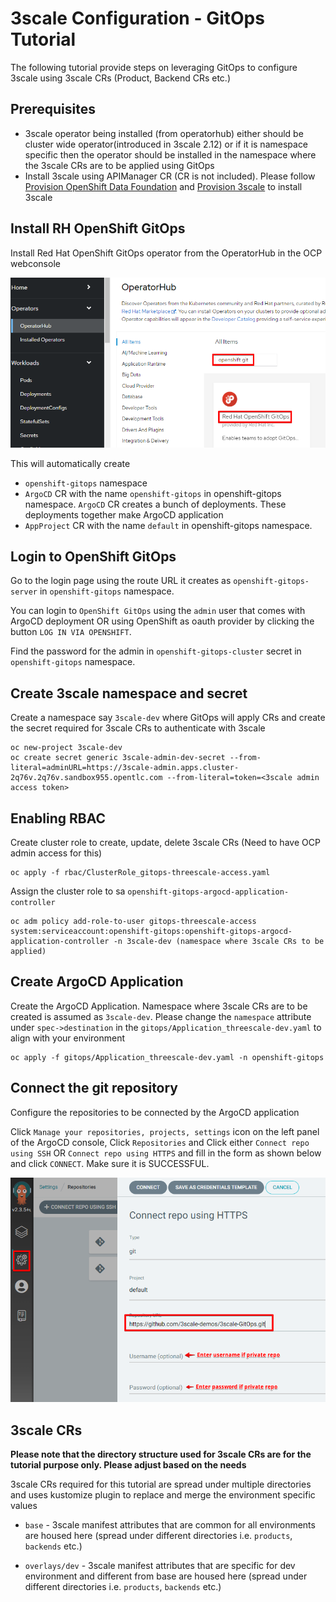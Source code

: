 # 3scale Configuration - GitOps Tutorial

The following tutorial provide steps on leveraging GitOps to configure 3scale using 
3scale CRs (Product, Backend CRs etc.)

## Prerequisites
- 3scale operator being installed (from operatorhub) either should be cluster wide operator(introduced in 3scale 2.12) or if it is namespace specific then the operator should be installed in the namespace where the 3scale CRs are to be applied using GitOps
- Install 3scale using APIManager CR (CR is not included). Please follow [Provision OpenShift Data Foundation](https://github.com/3scale-demos/ossm-3scale-wasm#provision-openshift-data-foundation) and [Provision 3scale](https://github.com/3scale-demos/ossm-3scale-wasm#provision-3scale) to install 3scale

## Install RH OpenShift GitOps
Install Red Hat OpenShift GitOps operator from the OperatorHub in the OCP webconsole

![](images/gitops-operator.png)

This will automatically create 
- `openshift-gitops` namespace 
- `ArgoCD` CR with the name `openshift-gitops` in openshift-gitops namespace.
 `ArgoCD` CR creates a bunch of deployments. These deployments together make ArgoCD application
- `AppProject` CR with the name `default` in openshift-gitops namespace.

## Login to OpenShift GitOps
Go to the login page using the route URL it creates as `openshift-gitops-server` in `openshift-gitops` namespace.

You can login to `OpenShift GitOps` using the `admin` user that comes with ArgoCD deployment OR using
OpenShift as oauth provider by clicking the button `LOG IN VIA OPENSHIFT`.

Find the password for the admin in `openshift-gitops-cluster` secret in `openshift-gitops` namespace.

## Create 3scale namespace and secret
Create a namespace say `3scale-dev` where GitOps will apply CRs and create the secret required for 3scale CRs to authenticate with 3scale

```
oc new-project 3scale-dev
oc create secret generic 3scale-admin-dev-secret --from-literal=adminURL=https://3scale-admin.apps.cluster-2q76v.2q76v.sandbox955.opentlc.com --from-literal=token=<3scale admin access token>
```

## Enabling RBAC
Create cluster role to create, update, delete 3scale CRs (Need to have OCP admin access for this)

```
oc apply -f rbac/ClusterRole_gitops-threescale-access.yaml
```
Assign the cluster role to sa `openshift-gitops-argocd-application-controller`

```
oc adm policy add-role-to-user gitops-threescale-access system:serviceaccount:openshift-gitops:openshift-gitops-argocd-application-controller -n 3scale-dev (namespace where 3scale CRs to be applied)
```

## Create ArgoCD Application
 
Create the ArgoCD Application. Namespace where 3scale CRs are to be created is assumed as `3scale-dev`. Please change the `namespace` attribute under `spec->destination` in the `gitops/Application_threescale-dev.yaml` to align with your environment

```
oc apply -f gitops/Application_threescale-dev.yaml -n openshift-gitops
```

## Connect the git repository

Configure the repositories to be connected by the ArgoCD application 

Click `Manage your repositories, projects, settings` icon on the left panel of the ArgoCD console, Click 
`Repositories` and Click either `Connect repo using SSH` OR `Connect repo using HTTPS` and fill in the form as shown below and click `CONNECT`. Make sure it is SUCCESSFUL.

![](images/gitops-connectrepo.png)

## 3scale CRs
**Please note that the directory structure used for 3scale CRs are for the tutorial purpose only. Please adjust based on the needs**

3scale CRs required for this tutorial are spread under multiple directories and uses kustomize plugin 
to replace and merge the environment specific values

- `base` - 3scale manifest attributes that are common for all environments are housed here (spread under different directories i.e. `products`, `backends` etc.)

- `overlays/dev` - 3scale manifest attributes that are specific for dev environment and different from base are housed here (spread under different directories i.e. `products`, `backends` etc.)
